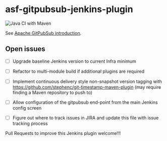 # asf-gitpubsub-jenkins-plugin

![Java CI with Maven](https://github.com/apache/infrastructure-jenkins/workflows/Java%20CI%20with%20Maven/badge.svg)

See [Apache GitPubSub introduction](https://www.apache.org/dev/gitpubsub.html).

## Open issues

<!-- Remove these as they are done, add additional as necessary -->

- [ ] Upgrade baseline Jenkins version to current Infra minimum
- [ ] Refactor to multi-module build if additional plugins are required
- [ ] Implement continuous delivery style non-snapshot version tagging with https://github.com/stephenc/git-timestamp-maven-plugin (may require finding a Maven repository to push to)
- [ ] Allow configuration of the gitpubsub end-point from the main Jenkins config screen
- [ ] Figure out where to track issues in JIRA and update this file with issue tracking process


Pull Requests to improve this Jenkins plugin welcome!!!
